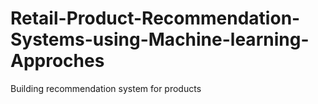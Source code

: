 # Retail-Product-Recommendation-Systems-using-Machine-learning-Approches
Building recommendation system for products

